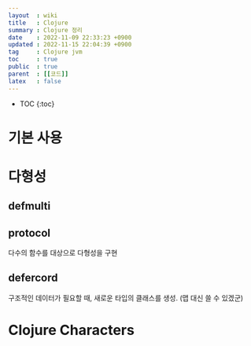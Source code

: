 ```yaml
---
layout  : wiki
title   : Clojure
summary : Clojure 정리
date    : 2022-11-09 22:33:23 +0900
updated : 2022-11-15 22:04:39 +0900
tag     : Clojure jvm
toc     : true
public  : true
parent  : [[코드]]
latex   : false
---
```

* TOC
{:toc}

# 기본 사용
# 다형성
## defmulti
## protocol
다수의 함수를 대상으로 다형성을 구현
## defercord
구조적인 데이터가 필요할 때, 새로운 타입의 클래스를 생성. (맵 대신 쓸 수 있겠군)
# Clojure Characters
